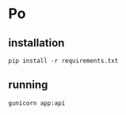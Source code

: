 # Po

## installation
```
pip install -r requirements.txt
```

## running
```
gunicorn app:api
```

